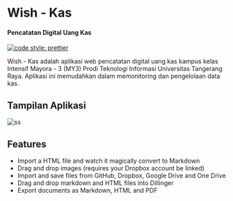 # Wish - Kas
#### Pencatatan Digital Uang Kas

[![code style: prettier](https://img.shields.io/badge/code_style-prettier-ff69b4.svg?style=flat-square)](https://github.com/prettier/prettier)

Wish - Kas adalah aplikasi web pencatatan digital uang kas kampus kelas Intensif Mayora - 3 (MY3) Prodi Teknologi Informasi Universitas Tangerang Raya. Aplikasi ini memudahkan dalam memonitoring dan pengelolaan data kas.

## Tampilan Aplikasi
![ss](img/ss1.png)

## Features

- Import a HTML file and watch it magically convert to Markdown
- Drag and drop images (requires your Dropbox account be linked)
- Import and save files from GitHub, Dropbox, Google Drive and One Drive
- Drag and drop markdown and HTML files into Dillinger
- Export documents as Markdown, HTML and PDF
